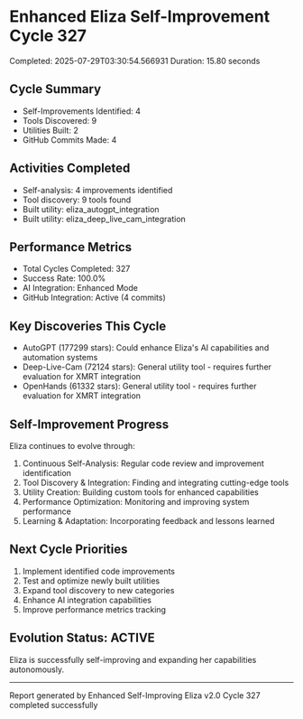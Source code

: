 # Enhanced Eliza Self-Improvement Cycle 327
Completed: 2025-07-29T03:30:54.566931
Duration: 15.80 seconds

## Cycle Summary
- Self-Improvements Identified: 4
- Tools Discovered: 9
- Utilities Built: 2
- GitHub Commits Made: 4

## Activities Completed
- Self-analysis: 4 improvements identified
- Tool discovery: 9 tools found
- Built utility: eliza_autogpt_integration
- Built utility: eliza_deep_live_cam_integration

## Performance Metrics
- Total Cycles Completed: 327
- Success Rate: 100.0%
- AI Integration: Enhanced Mode
- GitHub Integration: Active (4 commits)

## Key Discoveries This Cycle
- AutoGPT (177299 stars): Could enhance Eliza's AI capabilities and automation systems
- Deep-Live-Cam (72124 stars): General utility tool - requires further evaluation for XMRT integration
- OpenHands (61332 stars): General utility tool - requires further evaluation for XMRT integration

## Self-Improvement Progress
Eliza continues to evolve through:
1. Continuous Self-Analysis: Regular code review and improvement identification
2. Tool Discovery & Integration: Finding and integrating cutting-edge tools
3. Utility Creation: Building custom tools for enhanced capabilities
4. Performance Optimization: Monitoring and improving system performance
5. Learning & Adaptation: Incorporating feedback and lessons learned

## Next Cycle Priorities
1. Implement identified code improvements
2. Test and optimize newly built utilities
3. Expand tool discovery to new categories
4. Enhance AI integration capabilities
5. Improve performance metrics tracking

## Evolution Status: ACTIVE
Eliza is successfully self-improving and expanding her capabilities autonomously.

---
Report generated by Enhanced Self-Improving Eliza v2.0
Cycle 327 completed successfully

